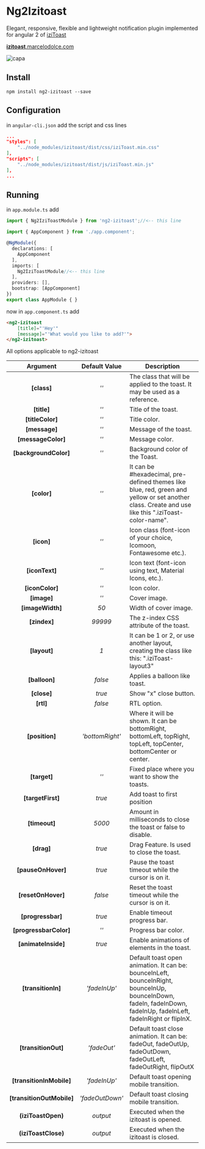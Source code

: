 # Ng2Izitoast

Elegant, responsive, flexible and lightweight notification plugin implemented for angular 2 of [iziToast](https://github.com/dolce/iziToast)

[**izitoast**.marcelodolce.com](http://izitoast.marcelodolce.com)

![capa](http://i.imgur.com/NKk7Rxm.png)

## Install
```
npm install ng2-izitoast --save
```

## Configuration

in `angular-cli.json` add the script and css lines

```json
...
"styles": [
    "../node_modules/izitoast/dist/css/iziToast.min.css"
],
"scripts": [
    "../node_modules/izitoast/dist/js/iziToast.min.js"
],
...
```

## Running

in `app.module.ts` add
```typescript
import { Ng2IziToastModule } from 'ng2-izitoast';//<-- this line

import { AppComponent } from './app.component';

@NgModule({
  declarations: [
    AppComponent
  ],
  imports: [
    Ng2IziToastModule//<-- this line
  ],
  providers: [],
  bootstrap: [AppComponent]
})
export class AppModule { }
```

now in `app.component.ts` add

```html
<ng2-izitoast
    [title]="'Hey'"
    [message]="'What would you like to add?'">
</ng2-izitoast>
```

All options applicable to ng2-izitoast

Argument | Default Value | Description
:---: | :---: | ---
**[class]** | *''* | The class that will be applied to the toast. It may be used as a reference.
**[title]** | *''* | Title of the toast.
**[titleColor]** | *''* | Title color.
**[message]** | *''* | Message of the toast.
**[messageColor]** | *''* | Message color.
**[backgroundColor]** | *''* | Background color of the Toast.
**[color]** | *''* | It can be #hexadecimal, pre-defined themes like blue, red, green and yellow or set another class. Create and use like this ".iziToast-color-name".
**[icon]** | *''* | Icon class (font-icon of your choice, Icomoon, Fontawesome etc.).
**[iconText]** | *''* | Icon text (font-icon using text, Material Icons, etc.).
**[iconColor]** | *''* | Icon color.
**[image]** | *''* | Cover image.
**[imageWidth]** | *50* | Width of cover image.
**[zindex]** | *99999* | The z-index CSS attribute of the toast.
**[layout]** | *1* | It can be 1 or 2, or use another layout, creating the class like this: ".iziToast-layout3"
**[balloon]** | *false* | Applies a balloon like toast.
**[close]** | *true* | Show "x" close button.
**[rtl]** | *false* | RTL option.
**[position]** | *'bottomRight'* | Where it will be shown. It can be bottomRight, bottomLeft, topRight, topLeft, topCenter, bottomCenter or center.
**[target]** | *''* | Fixed place where you want to show the toasts. 
**[targetFirst]** | *true* | Add toast to first position
**[timeout]** | *5000* | Amount in milliseconds to close the toast or false to disable.
**[drag]** | *true* | Drag Feature. Is used to close the toast.
**[pauseOnHover]** | *true* | Pause the toast timeout while the cursor is on it.
**[resetOnHover]** | *false* | Reset the toast timeout while the cursor is on it.
**[progressbar]** | *true* | Enable timeout progress bar.
**[progressbarColor]** | *''* | Progress bar color.
**[animateInside]** | *true* | Enable animations of elements in the toast.
**[transitionIn]** | *'fadeInUp'* | Default toast open animation. It can be: bounceInLeft, bounceInRight, bounceInUp, bounceInDown, fadeIn, fadeInDown, fadeInUp, fadeInLeft, fadeInRight or flipInX.
**[transitionOut]** | *'fadeOut'* | Default toast close animation. It can be: fadeOut, fadeOutUp, fadeOutDown, fadeOutLeft, fadeOutRight, flipOutX
**[transitionInMobile]** | *'fadeInUp'* | Default toast opening mobile transition.
**[transitionOutMobile]** | *'fadeOutDown'* | Default toast closing mobile transition.
**(iziToastOpen)** | *output* | Executed when the izitoast is opened.
**(iziToastClose)** | *output* | Executed when the izitoast is closed.